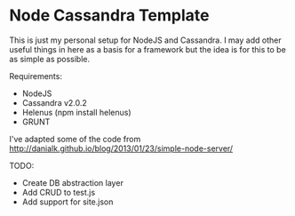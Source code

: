 Node Cassandra Template
=============
This is just my personal setup for NodeJS and Cassandra. I may add other useful things in here as a basis for a framework
but the idea is for this to be as simple as possible.

Requirements:

- NodeJS
- Cassandra v2.0.2
- Helenus (npm install helenus)
- GRUNT

I've adapted some of the code from http://danialk.github.io/blog/2013/01/23/simple-node-server/

TODO:
- Create DB abstraction layer
- Add CRUD to test.js
- Add support for site.json
